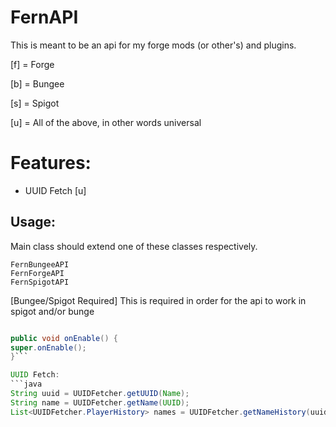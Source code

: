 # FernAPI
This is meant to be an api for my forge mods (or other's) and plugins.

[f] = Forge

[b] = Bungee

[s] = Spigot

[u] = All of the above, in other words universal

# Features:
- UUID Fetch [u]

## Usage:
Main class should extend one of these classes respectively.
```
FernBungeeAPI
FernForgeAPI
FernSpigotAPI
```
[Bungee/Spigot Required] This is required in order for the api to work in spigot and/or bunge
```java

public void onEnable() {
super.onEnable();
}```

UUID Fetch:
```java
String uuid = UUIDFetcher.getUUID(Name);
String name = UUIDFetcher.getName(UUID);
List<UUIDFetcher.PlayerHistory> names = UUIDFetcher.getNameHistory(uuidPlayer);
```
